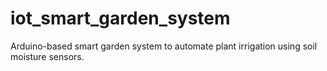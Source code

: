 # iot_smart_garden_system
Arduino-based smart garden system to automate plant irrigation using soil moisture sensors.
